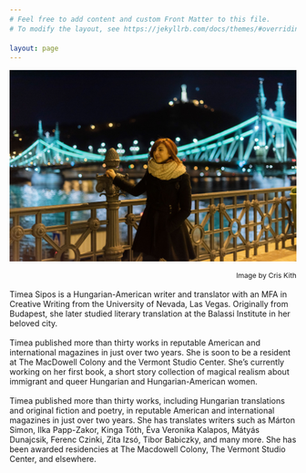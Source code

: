 ```yaml
---
# Feel free to add content and custom Front Matter to this file.
# To modify the layout, see https://jekyllrb.com/docs/themes/#overriding-theme-defaults

layout: page
---
```


![Timi Liberty Bridge](assets/img/main-timi.jpg) 
<div style="font-size:0.875em; text-align:right">Image by Cris Kith</div>

<br/>

<div stype="text-align:justify; text-justify:inter-word;">
Timea Sipos is a Hungarian-American writer and translator with an MFA in Creative Writing from the 
University of Nevada, Las Vegas. Originally from Budapest, she later studied literary translation 
at the Balassi Institute in her beloved city.
</div>
<br/>

<div stype="text-align:justify; text-justify:inter-word;">
Timea published more than thirty works in reputable American and international magazines in just 
over two years. She is soon to be a resident at The MacDowell Colony and the Vermont Studio Center. 
She’s currently working on her first book, a short story collection of magical realism about 
immigrant and queer Hungarian and Hungarian-American women.
</div>
<br/>

<div stype="text-align:justify; text-justify:inter-word;">
Timea published more than thirty works, including Hungarian translations and original fiction and 
poetry, in reputable American and international magazines in just over two years. She has translates 
writers such as Márton Simon, Ilka Papp-Zakor, Kinga Tóth, Éva Veronika Kalapos, Mátyás Dunajcsik, 
Ferenc Czinki, Zita Izsó, Tibor Babiczky, and many more. She has been awarded residencies at 
The Macdowell Colony, The Vermont Studio Center, and elsewhere.
</div>
<br/>